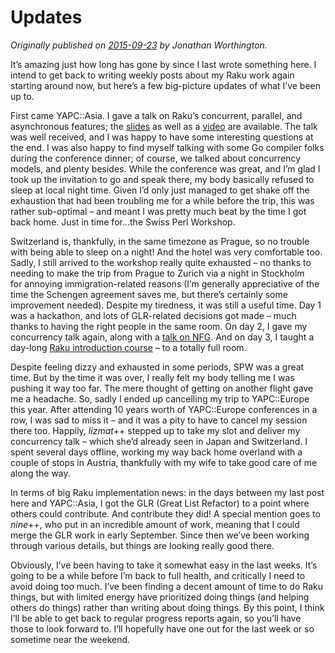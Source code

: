 # Updates
    
*Originally published on [2015-09-23](https://6guts.wordpress.com/2015/09/23/updates/) by Jonathan Worthington.*

It’s amazing just how long has gone by since I last wrote something here. I intend to get back to writing weekly posts about my Raku work again starting around now, but here’s a few big-picture updates of what I’ve been up to.

First came YAPC::Asia. I gave a talk on Raku’s concurrent, parallel, and asynchronous features; the [slides](http://jnthn.net/papers/2015-yapcasia-concurrency.pdf) as well as a [video](https://www.youtube.com/watch?v=JpqnNCx7wVY) are available. The talk was well received, and I was happy to have some interesting questions at the end. I was also happy to find myself talking with some Go compiler folks during the conference dinner; of course, we talked about concurrency models, and plenty besides. While the conference was great, and I’m glad I took up the invitation to go and speak there, my body basically refused to sleep at local night time. Given I’d only just managed to get shake off the exhaustion that had been troubling me for a while before the trip, this was rather sub-optimal – and meant I was pretty much beat by the time I got back home. Just in time for…the Swiss Perl Workshop.

Switzerland is, thankfully, in the same timezone as Prague, so no trouble with being able to sleep on a night! And the hotel was very comfortable too. Sadly, I still arrived to the workshop really quite exhausted – no thanks to needing to make the trip from Prague to Zurich via a night in Stockholm for annoying immigration-related reasons (I’m generally appreciative of the time the Schengen agreement saves me, but there’s certainly some improvement needed). Despite my tiredness, it was still a useful time. Day 1 was a hackathon, and lots of GLR-related decisions got made – much thanks to having the right people in the same room. On day 2, I gave my concurrency talk again, along with a [talk on NFG](http://jnthn.net/papers/2015-spw-nfg.pdf). And on day 3, I taught a day-long [Raku introduction course](http://jnthn.net/papers/2015-spw-rakuourse.pdf) – to a totally full room.

Despite feeling dizzy and exhausted in some periods, SPW was a great time. But by the time it was over, I really felt my body telling me I was pushing it way too far. The mere thought of getting on another flight gave me a headache. So, sadly I ended up cancelling my trip to YAPC::Europe this year. After attending 10 years worth of YAPC::Europe conferences in a row, I was sad to miss it – and it was a pity to have to cancel my session there too. Happily, *lizmat*++ stepped up to take my slot and deliver my concurrency talk – which she’d already seen in Japan and Switzerland. I spent several days offline, working my way back home overland with a couple of stops in Austria, thankfully with my wife to take good care of me along the way.

In terms of big Raku implementation news: in the days between my last post here and YAPC::Asia, I got the GLR (Great List Refactor) to a point where others could contribute. And contribute they did! A special mention goes to *nine*++, who put in an incredible amount of work, meaning that I could merge the GLR work in early September. Since then we’ve been working through various details, but things are looking really good there.

Obviously, I’ve been having to take it somewhat easy in the last weeks. It’s going to be a while before I’m back to full health, and critically I need to avoid doing too much. I’ve been finding a decent amount of time to do Raku things, but with limited energy have prioritized doing things (and helping others do things) rather than writing about doing things. By this point, I think I’ll be able to get back to regular progress reports again, so you’ll have those to look forward to. I’ll hopefully have one out for the last week or so sometime near the weekend.
